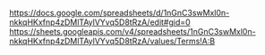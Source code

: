 https://docs.google.com/spreadsheets/d/1nGnC3swMxl0n-nkkqHKxfnp4zDMlTAylVYvq5D8tRzA/edit#gid=0
https://sheets.googleapis.com/v4/spreadsheets/1nGnC3swMxl0n-nkkqHKxfnp4zDMlTAylVYvq5D8tRzA/values/Terms!A:B